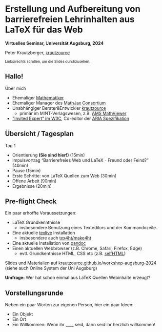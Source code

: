 # Erstellung und Aufbereitung von barrierefreien Lehrinhalten aus LaTeX für das Web

**Virtuelles Seminar, Universität Augsburg, 2024**

Peter Krautzberger, [krautzource](https://krautzource.com)

<small>Links/rechts scrollen, um die Slides durchzusehen.</small>

## Hallo!

Über mich

- Ehemaliger [Mathematiker](https://genealogy.math.ndsu.nodak.edu/id.php?id=140155)
- Ehemaliger Manager des [MathJax Consortium](https://www.mathjax.org)
- Unabhängiger Berater&Entwickler [krautzource](https://krautzource.com/)
  - primär im MINT-Verlagswesen, z.B. [AMS MathViewer](https://www.ams.org/publications/journals/journalsframework/AMSMathViewer)
- ["Invited Expert" im W3C](https://www.w3.org/participate/invited-experts/),
  Co-editor der [ARIA Spezifikation](https://w3c.github.io/aria/)

## Übersicht / Tagesplan

Tag 1

- Orientierung **(Sie sind hier!)** (15min)
- Impulsvortrag <q>Barrierefreies Web und LaTeX - Freund oder Feind?</q> (40min)
- Pause (15min)
- Erste Schritte: von LaTeX Quellen zum Web (30min)
- Offene Arbeit (90min)
- Ergebnisse (20min)

## Pre-flight Check

Ein paar erhoffte Voraussetzungen:

- LaTeX Grundkenntnisse
  - insbesondere Benutzung eines Texteditors und der Kommandozeile.
- Eine aktuelle [texlive](https://tug.org/texlive/) Installation
  - insbesondere auch [tex4ht/make4ht](https://tug.org/tex4ht/)
- Eine aktuelle Installation von [pandoc](https://pandoc.org/)
- Einen aktuellen Webbrowser (z.B. Chrome, Safari, Firefox, Edge)
  - evtl. Grundkentnisse HTML, CSS etc (z.B. [selfHTML](https://wiki.selfhtml.org/wiki/HTML/Tutorials/Einstieg))

Slides und Materialien auf [krautzource.github.io/workshop-augsburg-2024](https://krautzource.github.io/workshop-augsburg-2024) (siehe auch Online System der Uni Augsburg)

**Umfrage:** Wer hat schon einmal aus LaTeX Quellen Webinhalte erzeugt?


## Vorstellungsrunde

Neben ein paar Worten zur eigenen Person, hier ein paar Ideen:

- Ein Objekt
- Ein Ort
- Ein Willkommen: Wenn ihr \_\_\_\_ seid, dann seid ihr herzlich willkommen!
